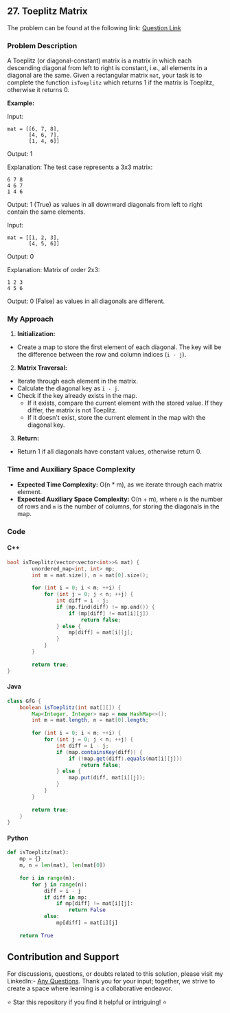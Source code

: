 ## 27. Toeplitz Matrix

The problem can be found at the following link: [Question Link](https://www.geeksforgeeks.org/problems/toeplitz-matrix/1)

### Problem Description

A Toeplitz (or diagonal-constant) matrix is a matrix in which each descending diagonal from left to right is constant, i.e., all elements in a diagonal are the same. Given a rectangular matrix `mat`, your task is to complete the function `isToeplitz` which returns 1 if the matrix is Toeplitz, otherwise it returns 0.

**Example:**

Input:
```
mat = [[6, 7, 8],
       [4, 6, 7],
       [1, 4, 6]]
```
Output: 1

Explanation:
The test case represents a 3x3 matrix:
```
6 7 8 
4 6 7 
1 4 6
```
Output: 1 (True) as values in all downward diagonals from left to right contain the same elements.

Input:
```
mat = [[1, 2, 3],
       [4, 5, 6]]
```
Output: 0

Explanation:
Matrix of order 2x3:
```
1 2 3 
4 5 6
```
Output: 0 (False) as values in all diagonals are different.

### My Approach

1. **Initialization:**
- Create a map to store the first element of each diagonal. The key will be the difference between the row and column indices (`i - j`).

2. **Matrix Traversal:**
- Iterate through each element in the matrix.
- Calculate the diagonal key as `i - j`.
- Check if the key already exists in the map.
  - If it exists, compare the current element with the stored value. If they differ, the matrix is not Toeplitz.
  - If it doesn't exist, store the current element in the map with the diagonal key.

3. **Return:**
- Return 1 if all diagonals have constant values, otherwise return 0.

### Time and Auxiliary Space Complexity

- **Expected Time Complexity:** O(n * m), as we iterate through each matrix element.
- **Expected Auxiliary Space Complexity:** O(n + m), where `n` is the number of rows and `m` is the number of columns, for storing the diagonals in the map.

### Code

#### C++

```cpp
bool isToeplitz(vector<vector<int>>& mat) {
        unordered_map<int, int> mp;
        int m = mat.size(), n = mat[0].size();
        
        for (int i = 0; i < m; ++i) {
            for (int j = 0; j < n; ++j) {
                int diff = i - j;
                if (mp.find(diff) != mp.end()) {
                    if (mp[diff] != mat[i][j])
                        return false;
                } else {
                    mp[diff] = mat[i][j];
                }
            }
        }
        
        return true;
}
```

#### Java

```java
class GfG {
    boolean isToeplitz(int mat[][]) {
        Map<Integer, Integer> map = new HashMap<>();
        int m = mat.length, n = mat[0].length;
        
        for (int i = 0; i < m; ++i) {
            for (int j = 0; j < n; ++j) {
                int diff = i - j;
                if (map.containsKey(diff)) {
                    if (!map.get(diff).equals(mat[i][j]))
                        return false;
                } else {
                    map.put(diff, mat[i][j]);
                }
            }
        }
        
        return true;
    }
}
```

#### Python

```python
def isToeplitz(mat):
    mp = {}
    m, n = len(mat), len(mat[0])
    
    for i in range(m):
        for j in range(n):
            diff = i - j
            if diff in mp:
                if mp[diff] != mat[i][j]:
                    return False
            else:
                mp[diff] = mat[i][j]
    
    return True
```

## Contribution and Support

For discussions, questions, or doubts related to this solution, please visit my LinkedIn:- [Any Questions](https://www.linkedin.com/in/het-patel-8b110525a/).
Thank you for your input; together, we strive to create a space where learning is a collaborative endeavor.

⭐ Star this repository if you find it helpful or intriguing! ⭐
